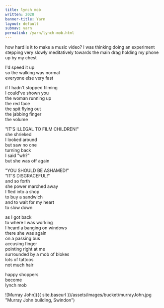 ```yaml
---
title: lynch mob
written: 2020
banner-title: Yarn
layout: default
subnav: yarn
permalink: /yarn/lynch-mob.html
---
```


<div class="poem">
how hard is it  
to make a music video?  
I was thinking  
doing an experiment  
stepping very slowly  
meditatively  
towards the main drag  
holding my phone  
up by my chest


I'd speed it up  
so the walking was normal  
everyone else very fast


if I hadn't stopped filming  
I could've shown you  
the woman running up  
the red face  
the spit flying out  
the jabbing finger  
the volume


"IT'S ILLEGAL TO FILM CHILDREN!"  
she shrieked  
I looked around  
but saw no one  
turning back  
I said "wh?"  
but she was off again


"YOU SHOULD BE ASHAMED!"  
"IT'S DISGRACEFUL!"  
and so forth  
she power marched away  
I fled into a shop  
to buy a sandwich  
and to wait for my heart   
to slow down


as I got back  
to where I was working  
I heard a banging on windows  
there she was again  
on a passing bus  
accusing finger  
pointing right at me  
surrounded by a mob of blokes  
lots of tattoos  
not much hair


happy shoppers  
become  
lynch mob
</div>

![Murray John]({{ site.baseurl }}/assets/images/bucket/murrayJohn.jpg "Murray John building, Swindon")
